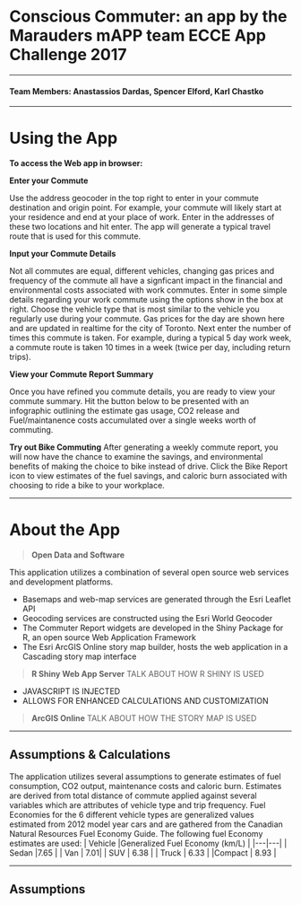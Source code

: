 Conscious Commuter: an app by the Marauders mAPP team
ECCE App Challenge 2017
===================
-------------------------------
####  Team Members: Anastassios Dardas, Spencer Elford, Karl Chastko

------------------------------------
Using the App
======

**To access the Web app in browser:**
 


**Enter your Commute**

Use the address geocoder in the top right to enter in your commute destination and origin point. For example, your commute will likely start at your residence and end at your place of work. Enter in the addresses of these two locations and hit enter. The app will generate a typical travel route that is used for this commute.


**Input your Commute Details**

Not all commutes are equal, different vehicles, changing gas prices and frequency of the commute all have a signficant impact in the financial and environmental costs associated with work commutes. Enter in some simple details regarding your work commute using the options show in the box at right. 
Choose the vehicle type that is most similar to the vehicle you regularly use during your commute. Gas prices for the day are shown here and are updated in realtime for the city of Toronto.
Next enter the number of times this commute is taken. For example, during a typical 5 day work week, a commute route is taken 10 times in a week (twice per day, including return trips).
 

**View your Commute Report Summary**

Once you have refined you commute details, you are ready to view your commute summary. Hit the button below to be presented with an infographic outlining the estimate gas usage, CO2 release and Fuel/maintanence costs accumulated over a single weeks worth of commuting.


**Try out Bike Commuting**
After generating a weekly commute report, you will now have the chance to examine the savings, and environmental benefits of making the choice to bike instead of drive. Click the Bike Report icon to view estimates of the fuel savings, and caloric burn associated with choosing to ride a bike to your workplace.



----------
About the App
======

>**Open Data and Software**

This application utilizes a combination of several open source web services and development platforms.
 * Basemaps and web-map services are generated through the Esri Leaflet API
 * Geocoding services are constructed using the Esri World Geocoder
 * The Commuter Report widgets are developed in the Shiny Package for R, an open source Web Application Framework
 * The Esri ArcGIS Online story map builder, hosts the web application in a Cascading story map interface

>**R Shiny Web App Server**
 TALK ABOUT HOW R SHINY IS USED
   * JAVASCRIPT IS INJECTED
   * ALLOWS FOR ENHANCED CALCULATIONS AND CUSTOMIZATION
   
  
>**ArcGIS Online**
TALK ABOUT HOW THE STORY MAP IS USED

------
 Assumptions & Calculations
-------------
The application utilizes several assumptions to generate estimates of fuel consumption, CO2 output, maintenance costs and caloric burn.
Estimates are derived from total distance of commute applied against several variables which are attributes of vehicle type and trip frequency.
Fuel Economies for the 6 different vehicle types are generalized values estimated from 2012 model year cars and are gathered from the Canadian Natural Resources Fuel Economy Guide.
  The following fuel Economy estimates are used: 
|  Vehicle |Generalized Fuel Economy (km/L)  |
|---|---|
|  Sedan |7.65  |
|  Van |  7.01|
|  SUV | 6.38  |
| Truck  | 6.33  |
|Compact | 8.93 |

    



------

Assumptions
-------------
